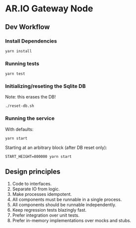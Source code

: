 # AR.IO Gateway Node

## Dev Workflow

### Install Dependencies

`yarn install`

### Running tests

`yarn test`

### Initializing/reseting the Sqlite DB

Note: this erases the DB!

`./reset-db.sh`

### Running the service

With defaults:

`yarn start`

Starting at an arbitrary block (after DB reset only):

`START_HEIGHT=800000 yarn start`

## Design principles

1. Code to interfaces.
2. Separate IO from logic.
3. Make processes idempotent.
4. All components must be runnable in a single process.
5. All components should be runnable independently.
6. Keep regression tests blazingly fast.
7. Prefer integration over unit tests.
8. Prefer in-memory implementations over mocks and stubs.
